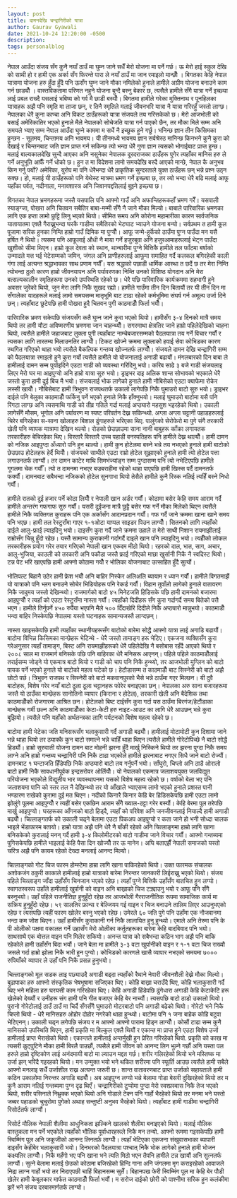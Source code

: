 ```yaml
---
layout: post
title: दामनदेखि चन्द्रागिरीको यात्रा 
author: Gaurav Gyawali
date: 2021-10-24 12:20:00 -0500
description: 
tags: personalblog
---
```


नेपाल आउँदा संजय सँग कुनै नयाँ ठाउँ मा घुम्न जाने सधैँ मेरो योजना मा पर्ने गर्छ। ऊ मेरो हाई स्कुल देखि को साथी हो र हामी एक अर्का सँग फिरन्ते पारा ले नयाँ ठाउँ मा जान रमाइलो मान्छौँ ।  बिगतका  केहि नेपाल यात्रामा योजना हरु हुँदा  हुँदै  पनि ऊसँग घुम्न जाने मौका नमिलेको हुनाले हामीले अग्रीम  योजना बनाउने काम गर्न छाड्यौँ । वास्तविकतामा परिणत नहुने योजना बुन्दै बस्नु बेकार छ, त्यसैले हामीले सँगै यात्रा गर्ने इच्छ्या लाई प्रबल राख्दै यसलाई भबिष्य को गर्व मै छाडी बस्यौँ।  बिगतमा हामीले गरेका मुक्तिनाथ र पूनहिलका  यात्राहरू अझै  पनि स्मृति मा ताजा छन्, र तिनै स्मृतिले मलाई जीवनभरि यात्रा नै यात्रा गरिरहुँ जस्तो लाग्छ।  नेपालका  धेरै कुना काप्चा अनि विकट ठाउँहरूको यात्रा संजयले तय गरिसकेको छ।  मेरो आजभोली को बसाईं अमेरिकातिर भएको हुनाले मैले नेपालको सोचेजति यात्रा गर्न पाएको छैन, तर मौका मिले सम्म अनि समयले भ्याए सम्म नेपाल आउँदा घुम्ने काममा म सधैं नै इच्छुक हुने गर्छु।  भनिन्छ ज्ञान तीन किसिमका हुन्छन - सूतमय, चिन्तामय  अनि भावमय। यी तीनमध्ये भावमय ज्ञान सर्वश्रेस्ठ मानिन्छ किनभने कुनै कुरा को देखाई र चिन्तनबाट जति ज्ञान प्राप्त गर्न सकिन्छ त्यो भन्दा धेरै गुणा ज्ञान त्यसको भोगाईबाट प्राप्त हुन्छ। मलाई बाल्यकालदेखि सुन्दै आएका अनि नसुनेका नेपालक दूरदराजका ठाउँहरू पुगेर त्यहाँका मानिस हरु ले गर्ने अनुभूति आफैँ गर्ने धोको छ।  हुन त मा विदेशमा लामो समयदेखि  बस्दै आएको मान्छे, नेपाल कै अनुभव किन गर्नु पर्यो? अमेरिका, युरोप मा पनि धेरैभन्दा धेरै प्राकृतिक सुन्दरताले युक्त ठाउँहरू छन् भन्ने प्रश्न उठ्न सक्छ।  हो, मलाई यी ठाउँहरूको पनि येथेस्ट मात्रमा भ्रमण गर्ने इच्छ्या छ, तर त्यो भन्दा धेरै बढि मलाई आफू यहाँका पर्वत, नदीनाला, मनावशास्त्र अनि जिवानपद्दतिलाई बुझ्ने इच्छ्या छ।  

विगतका नेपाल भ्रमणहरूमा जस्तै यसपालि पनि आफ्नो गाउँ अनि अफान्तिहरूकहाँ भ्रमण गरेँ। यसपाली स्याङ्ग्जा, पोखरा अनि चितवन सबैतिर बाबा-मम्मी सँगै नै जाने मौका मिल्यो। बाबाले पारिवारिक भ्रमणका लागि एक हप्ता लामो छुट्टि लिनु भएको थियो। सीमित समय अनि कोरोना महामारीका कारण सार्वजनिक यातायातमा एक्लै गैराख्नुभन्दा घरकै गाडीमा सबैतिरको भेटघाट भ्याउने योजना बन्यो। सर्वप्रथम त हामी कूल पूजामा सरिक हुनका निम्ति हाम्रो गाउँ दिमिक मा पुग्यौँ। आफू जन्मे-हुर्केको  ठाउँमा पुग्न पाउँदा मन यसै हर्षित नै थियो।  त्यसमा पनि आफूलाई औधी नै माया गर्ने हजुरबुवा अनि हजुरआमाहरूलाई भेट्न पाउँदा खुशीको सीमा थिएन।  हाम्रो कूल देवता को स्थान, थान्बारीमा पुग्ने बित्तिकै हामीले तल फाँटमा बर्षाको उन्मादले मत्त भई भेटेसम्मको जमिन, जंगल अनि प्राणीहरुलाई आफूमा समाहित गर्दै कलकल बगिरहेकी काली गंगा लाई अत्यन्त श्रद्धाभावका साथ प्रणाम गर्यौँ। यस श्रद्धाको पछाडी धार्मिक आस्था त छदैं छ तर मेरा निम्ति त्योभन्दा ठुलो कारण  हाम्रो जीवनयापन अनि पर्यावरणका निम्ति उनको विशिष्ठ योगदान अनि मेरा बत्सल्यकालीन स्मृतिहरूमा उनको उपस्थिति रहेको छ।  धेरै पछि पारिवारिक कार्यक्रममा सहभागी हुने अवसर जुरेको थियो, जुन मेरा लागि निकै सुखद रह्यो। हामीले  गाउँमा तीन दिन बितायौं तर यी तीन दिन मा सँगालेका यादहरूले मलाई लामो समयसम्म मातृभूमि बाट टाढा रहेको कर्मभूमिमा संघर्ष गर्न अमूल्य उर्जा दिने छन्। त्यहाँबाट छुटेपछि हामी पोखरा हुदै चितवन पुगी काठमाडौँ फिर्ता भयौँ। 

पारिवारिक भ्रमण सकेपछि संजयसँग कतै घुम्न जाने कुरा भएको थियो। हामीसँग ३-४ दिनको मात्रै समय थियो तर हामी यौटा अविष्मरणीय भ्रमणमा जान चाहन्थ्यौँ। सगरमाथा क्षेत्रतिर जाने हाम्रो पहिलेदेखिको चाहना थियो, त्यसैले हामीले जहाजबाट लुक्ला पुगी त्यहाँबाट नाम्चेबजारसम्मको पैदलयात्रा तय गर्ने विचार गर्यौं र त्यसका लागि तारतम्य मिलाउनतिर लाग्यौँ। टिकट खोज्ने क्रममा लुक्लाको हवाई सेवा कोभिडका कारण स्थगित गरिएको थाहा भयो त्यसैले  बैकल्पिक गन्तव्य खोज्नतर्फ लाग्यौँ। संजयले दामन देखि चन्द्रागिरी सम्म को पैदलयात्रा रमाइलो हुने कुरा गर्यो त्यसैले हामीले यो योजनालाई अगाडी बढायौं। मंगलबारको दिन बाबा ले हामीलाई दामन सम्म पुर्याइदिने एउटा गाडी को व्यवस्था गरिदिनु भयो।  करिब साढे ३ बजे गाडी संजयलाइ लिएर मेरो घर मा आइपुग्यो अनि हाम्रो यात्रा सुरु भयो। ड्राइभर दाइ अलिक शान्त सोभावको भएकाले धेरै जस्तो कुरा हामी दुई बिच मै भयो।  संजयलाई भोक लागेको हुनाले हामी नौबिसेको एउटा क्याफेमा रोकेर लस्सी खायौँ।  नौबिसेबाट हामी त्रिभुवन राजपथतर्फ उकालो लागेपछि निकै घुमाउरो बाटो सुरु भयो। ड्राइभर दाईले  पनि बेलुका काठमाडौँ फर्किनु पर्ने भएको हुनाले निकै हाँक्नुभयो। मलाई घुमाउरो बाटोमा यसै पनि रिंगटा लाग्छ अनि त्यसमाथि गाडी को तीव्र गतिले गर्दा मलाई अप्ठ्यारो महसुश भइरहेको थियो। उकाली लागेसँगै मौसम, भूगोल अनि पर्यावरण मा स्पष्ट परिवर्तन देख्न सकिन्थ्यो. अग्ला अग्ला चट्टानी पहाडहरुलाई  चिरेर बगिरहेका स-साना खोलाहरु बिशाल ढुंगाहरुले भरिएका थिए. पालुंगको सेरोफेरो मा पुगे संगै तरकारी खेती  पनि व्यापक मात्रामा देखिन थल्यो। रोडको छेउछाउमा साना  नानी बाबुहरू  काँक्रा लगायतक तरकारीहरु बेचिरहेका थिए।  विस्तारै विस्तारै उच्च पहाडी वनस्पतिहरू पनि हामीले देख्न थाल्यौँ। हामी दामन को नजिक आइपुग्दा अँध्यारो पनि हुन थाल्यो। हामी  कुन होटेलमा बस्ने भन्ने तय नभएको  हुनाले हामी बाटोको छेउछाउ होटेलहरू हेर्दै थियौँ। संजयको साथीले एउटा राम्रो होटेल सुझाएको हुनाले हामी त्यो होटेल पत्ता लगाउनतर्फ लाग्यौं।  तर दामन काटेर माथि सिमभंज्यांङ्ग सम्म पुग्दासम्म पनि त्यो नभेटिएपछि हामीले गूगलमा चेक गर्यौँ। त्यो त दामनमा नभएर बज्रबराहीमा रहेको थाहा पाएपछि हामी खिस्स पर्दै दामनतर्फ फर्क्यौं। दामनबाट सबैभन्दा नजिकको होटेल सुनगाभा थियो  तेसैले हामीले कुनै रिस्क नलिई त्यहिँ बस्ने निधो गर्यौं। 

हामीले रातको दुई हजार पर्ने कोठा लियौँ र नेपाली खान अर्डर गर्यौं। कोठामा बसेर केहि समय आराम गर्दै हामीले अन्तरंग गफगाफ सुरु गर्यौं।  यसरी दुईजना मात्रै छुट्टै बसेर गफ  गर्ने मौका मिलेको थिएन त्यसैले हामीले निकै व्यक्तिगत कुराहरू पनि एक अर्कासँग आदानप्रदान गर्यौं। गफ गर्दै जाने क्रममा खाना खाने समय पनि भएछ।  हामी तल रेस्टुराँमा गाएर १-१ओटा याप्पल  साइडर पिउन लाग्यौँ।  सितनको लागि त्यहाँको दाईले आलु-फ्राई ल्याइदिनु भयो। दाइसँग कुरा गर्दै जाने क्रममा उहाले त मेरो साथी निशान रायमाझीलाई राम्रोसँग चिन्नु हुँदो रहेछ। यस्तै सामान्य कुराकानी गर्दागर्दै दाइले खान पनि ल्याइदिनु भयो।  त्यहीँको लोकल तरकारीहरू प्रयोग गरेर तयार गरिएको नेपाली खान एकदम मीठो थियो।  रहरको दाल, भात, साग, अचार, आलु-भुजिया, काउली को तरकारी अनि पकौडा जस्तै फ्राई गरिएको माछा खुर्सानी निकै नै स्वदिस्ट थियो। टन्न पेट भरि खाएपछि हामी आफ्नो कोठामा गयौँ र भोलिका योजनाबाट उत्साहित हुँदै सुत्यौं।  

भोलिपल्ट बिहानै उठेर हामी फ्रेश भयौँ अनि बाहिर निस्केर अलिअलि ब्यायाम र ध्यान गर्यौं।  हामीले विगतमाझैं यो यात्राको पनि भ्लग बनाउने सोचेर भिडियोहरू पनि रेकर्ड गर्यौं। विहान तुवाँलो लागेको हुनाले वातावरण निकै जादुमय जस्तो देखिन्थ्यो।  राजमार्गको बाटो ४५ मिनेटजति हिडिसके पछि हामी दामनको बजारमा आइपुग्यौँ र त्यहाँ को एउटा रेस्टुराँमा नास्ता गर्यौं।  त्यहाँको दिदीहरू सँग कुरा गर्दागर्दै  समय बितेको पत्तै भएन।  हामीले तिर्नुपर्ने ४५० रुपैंया भएपनि मैले ५०० दिँदाखेरि दिदीले निकै अप्ठ्यारो मान्नुभयो। काठमाडौँ भन्दा बाहिर निस्केपछि नेपालमा यस्तो घटनाहरू सामान्यजस्तै लाग्दछन्। 

 नास्ता खाइसकेपछि हामी त्यहाँका स्थानीयहरूसँग बाटोको बारेमा सोद्धै आफ्नो यात्रा लाई अगाडि बढायौं।  बाटोमा विभिन्न किसिमका मान्छेहरू भेटिन्थे - धेरै जस्तो तामाङ्ग हरू भेटिए।  एकजना व्यक्तिसँग कुरा गरेअनुसार त्यहाँ तामाङ्ग, बिस्ट अनि रायमाझीहरूको धेरै पहिलेदेखि नै बसोबास रहँदै आएको थियो र २००८ साल मा राजमार्ग बनिसके पछि पनि बाहिरका धेरै मनिसरू आएनन्। पहिले पहिले काठमाडौँलाई तराईसम्म जोड्ने यो एकमात्र बाटो थियो र गाडी को चाप पनि निकै हुन्थ्यो, तर आजभोली मुग्लिन को बाटो पायक पर्ने भएको हुनाले यो बाटोको महत्व घटेको छ।  हेटौडासम्म त काठमाडौँ बाट सिस्नेरी को बाटो अझै छोटो पर्छ।  त्रिभुवन राजपथ र सिस्नेरी को बाटो मकवानपुरको भैसे भन्ने ठाउँमा गएर मिल्छन।  यी दुवै बाटोहरू, बिशेष गरेर नयाँ बाटो ठूला ठूला चट्टानहरू फोरेर बनाइएका छन्।  नेपालका अरु साना बजारहरूमा  जस्तै यो ठाउँका मान्छेहरू सानोतिनो व्यापार (किराना र होटेल), तरकारी खेती अनि बैदेशिक तथा काठमाडौँको रोजगारमा आश्रित छन।  होटेलको बिष्ट दाईसँग कुरा गर्दा यस ठाउँमा बिरगंज/हेटौंडाका  मान्छेहरू गर्मी छल्न अनि काठमाडौँका केटा-केटी हरु नाइट-आउट का लागि धेरै आउछन् भन्ने कुरा बुझियो। त्यसैले पनि यहाँको अर्थतन्त्रका लागि पर्यटनको बिशेष महत्व रहेको छ।  

बाटोमा हामी भेटेका जति मनिसरूसँग भलाकुसारी गर्दै अगाडी बढ्यौँ।  हामीलाई मोटामोटी कुन दिशामा जाने भन्ने थाहा थियो  तर ठ्याक्कै कुन बाटो समात्ने भन्ने चाहिँ थाहा थिएन त्यसैले हामीले गोरेटोपिच्छे नै बाटो सोद्धै हिड्यौं। हाम्रो सुरुवाती योजना दामन बाट मोहनी झरना हुँदै मार्खु निस्किने थियो तर झरना पुग्दा निकै समय लाग्ने अनि हाम्रो गन्तब्य चन्द्रागिरी पनि निकै टाढा भएकोले हामीले झरनाबाट नगएर सिधै जाने बाटो रोज्यौं। दामनबाट १ घन्टाजति हिँडेपछि निकै अप्ठ्यारो बाटो तय गर्नुपर्ने भयो।  साँघुरो, चिप्लो अनि ठाडै ओरालो बाटो हामी निकै सावधानीपूर्वक इन्द्रसरोवर ओर्लियौँ।  यो  नेपालको एकमात्र जलाशययुक्त जलविद्युत परियोजना भएकोले विद्युतीय भार व्यवस्थापनमा यसको बिशेष महत्व रहेको छ।  वर्षाको बेला भए पनि जलाशयमा पानि को स्तर तल नै देखिन्थ्यो तर यो आँखाले भ्याएसम्म लामो भएको हुनाले प्रशस्त पानी भण्डारण राखेको कुरामा दुई मत थिएन।  नदीको किनारै किनार केहि बेर हिडिसकेपछि हामी एउटा लामो झोलुंगे पूलमा आइपुग्यौँ र त्यहीं बसेर एकछिन आराम सँगै ख्याल-ठट्टा गरेर बस्यौं। केहि बेरमा पुल तरेपछि मार्खु आइपुग्यो। घरहरूका आँगनको बाटो हिड्दै, त्यहाँ  को परिवेश अनि जनजीवनलाई नियाल्दै हामी अगाडी बढ्यौँ।  चित्लाङ्गतर्फ को उकाली चढ्ने  बेलामा एउटा पिकअप आइपुग्यो र कता जाने हो भनी सोध्दा चालक भाइले भेंडाफारम बतायो। हाम्रो यात्रा अझै पनि धेरै नै बाँकी रहेको अनि चित्लाङ्गमा हाम्रो लागि खाना बनिसकेको कुरालाई मनन् गर्दै हामी ३-४ किलोमीटरको बाटो गाडीमा जाने विचार गर्यौं। आफ्नो गन्तब्यमा पुगिसकेपछि हामीले भाइलाई केहि पैसा दिन खोज्यौँ तर ऊ मानेन।  अघि बताएझैँ नेपाली समाजको यस्तो चरित्र अझै पनि कायम रहेको देख्दा मनलाई आनन्द मिल्यो।  

चित्लाङ्गको गोट चिज फारम होम्स्टेमा हाम्रा लागि खाना पाकिरहेको थियो।  उक्त फारमक संचालक अशोकजंग ठकुरी काकाले हामीलाई हाम्रो यात्राको बारेमा निरन्तर जानकारी लिईराख्नु भएको थियो।  संजय पहिले  चित्लाङ्ग जाँदा उहाँसँग चिनजान  भएको रहेछ। त्यहाँ पुग्ने बित्तिकै उहाँसँग बातचित हुन लग्यो। स्वागतस्वरूप उहाँले हामीलाई खुर्पानी को वाइन अनि बाख्राको चिज टक्र्याउनु भयो र आफू पनि सँगै बस्नुभयो। उहाँ पहिले राजनीतिज्ञ हुनुहुँदो रहेछ तर आजभोली गैरराजनीतिक रूपमा सामाजिक कार्य मा सक्रिय हुनुहुँदो रहेछ।  ५९ सालतिर फ्रान्स र बेल्जियम गई  वाइन र चिज बनाउने तालिम  लिएर आउनुभएको रहेछ र त्यसपछि त्यहीं फारम खोलेर बस्नु भएको रहेछ। उमेरले ६० जति पुगे पनि उहाँमा एक नौजवानमा भन्दा कम जोश थिएन। उहाँ हामीसँग कुराकानी गर्न निकै लालायित हुनु हुन्थ्यो।  एमाले अनि तेस्मा पनि के पी ओलीको पक्षमा वकालत गर्ने उहासँग मेरो ओलीका कर्तुतहरूका बारेमा केहि बादबिवाद पनि भयो।  साथसाथै एक बोत्तल वाइन पनि मिलेर सकियो। अनन्त यात्रा को सबैभन्दा कठिन भाग अझै पनि बाकि रहेकोले हामी उहाँसँग बिदा भयौं।  जाने बेला मा हामीले ३-३ वटा खुर्पानीको वाइन र १-१ वटा चिज राख्यौ जसले गर्दा हाम्रो झोला निकै भारी हुन पुग्यो।  कोभिडको कारणले खासै व्यापार नभएको समयमा ७००० रुपियाँको व्यापार ले उहाँ पनि निकै प्रसन्न हुनुभयो।   

चित्लाङ्गको मूल सडक लाइ पछ्याउदै अगाडी बढ्दा त्यहाँको रैथाने नेवारी जीवनशैली देख्ने मौका मिल्यो।  बुढापाका हरु आफ्नो संस्कृतिक भेषभूषामा सजिएका थिए। कोहि बाख्रा चराउँदै थिए, कोहि भलाकुसारी गर्दै थिए भने महिला हरु घरयसी काम गरिरहेका थिए।  केहि अगाडी हिंडेपछि ढुंगेधारा अगाडी केहि केटाकेटि हरू खेलेको देख्यौं  र उनीहरू  संग हामी पनि गीत बजाएर केहि बेर नाच्यौं।  त्यसपछि बाटो ठाडो उकालो थियो।  पुरानो गोरेटोलाई  ठाउँ ठाउँ मा चिर्दै सँगसँगै घुमाउरो मोटरबाटो  पनि अगाडी बढेको थियो। गोरेटो भने निकै चिप्लो थियो - धेरै मानिसहरु ओहोर दोहोर नगरेको थाहा  हुन्थ्यो।  बाटोमा पनि १ जना बाहेक कोहि बटुवा भेटिएनन्। उकाली चढ्न लगेपछि संजय र म आफ्नो आफ्नो पारामा हिड्न लाग्यौँ।   कोसौं टाढा सम्म कुनै मानिसको उपस्थिति थिएन, हामी  प्रकृति मा बिल्कुल एक्लै थियौं  र एकान्त मा प्राप्त हुने एउटा बिशेष उर्जा हामीलाई प्राप्त भैराखेको थियो।  एकान्तले हामीलाई अन्तर्मुखी हुन प्रेरित गरिरहेको थियो. प्रकृति को काख मा त्यसरी ळुट्पुटिने मौका हामी बिरलै पाउछौं, त्यसैले हामी जीवन को आनन्द लिन भुल्ने गर्छौं  अनि यस्ता  पल हरुले हाम्रो दृष्टिकोण लाई अनंदमायी बाटो मा ल्याउन मद्दत गर्छ। शरीर गलिरहेको थियो भने मस्तिष्क मा उर्जा झन् भरिंदै गइरहको थियो।   मन उन्मुक्त भयो भने थकित शरीरमा पनि स्फूर्ति आउछ त्यसैले हामी सबैले आफ्नो मनलाइ सधैँ उर्जाशील राख्न अत्यन्त जरूरी छ। शान्त वातावरणबाट प्राप्त उर्जाको सहायताले हामी कठिन उकालोमा निरन्तर अगाडि बढ्यौँ।  अब आइपुग्न लग्यो भन्ने बेलामा गोडा बेसरी दुखिरहेको थियो तर म कुनै आराम नलिई गन्तब्यमा पुग्न दृढ थिएँ। चन्द्रागिरीको टुप्पोमा पुग्दा मेरो स्वश्प्रस्वास  निकै तेज भएको थियो, शरीर पसिनाले निथ्रुक्क भएको थियो अनि गोडाले टेक्न पनि गार्हो भैरहेको थियो तर मनमा भने यस्तो जब्बर पहाडको चुचुरोमा पुगेको अथाह सन्तुष्टी अनुभव भैरहेको थियो।  त्यहाँबाट हामी गाडीमा चन्द्रागिरी रिसोर्टतर्फ लाग्यौं।  

रिसोर्ट मौलिक नेपाली शैलीमा आधुनिकता झल्किने खालको शैलीमा बनाइएको थियो।  मलाई मौलिक वास्तुकला मन पर्ने भएकोले त्यहाँको भौतिक पूर्वाधारहरूले निकै मन तन्यो. आफ्नो रूममा गइसकेपछि हामी स्विम्मिंग पूल अनि जकूजीको आनन्द लिनतर्फ़ लाग्यौँ।  त्यहाँ भेटिएका एकजना संखुवासभाका ब्यापारी दाइसँग केहीबेर भलाकुसारी भयो। दिनभरको पैदलयात्रा पश्चात् निकै भोक लागेको हुनाले हामी भोजन कक्ष्यतिर लाग्यौँ।  निकै महँगो भए पनि खाना भने त्यति मिठो भएन तैपनि हामीले टन्न खायौं अनि सुत्नतर्फ लाग्यौं।  सुत्ने बेलामा मलाई छेउको कोठामा बजिरहेको हिन्दि गाना अनि जंगलमा मृग कराइरहेको आवाजले निद्रा लाग्न गार्हो भयो तर निदाएपछी चाहिं बिहानसम्म सुतेँ।  बिहानपख फेरी स्विम्मिंग पूल मा केहि बेर पौडी खेलेर हामी केबुलकार मार्फत काठमाडौँ फिर्ता भयौं। म सरोज दाईको छोरी को पाश्नीमा सरिक हुन कलंकीमा झरें भने संजय दरबारमार्गतर्फ लाग्यो। 
